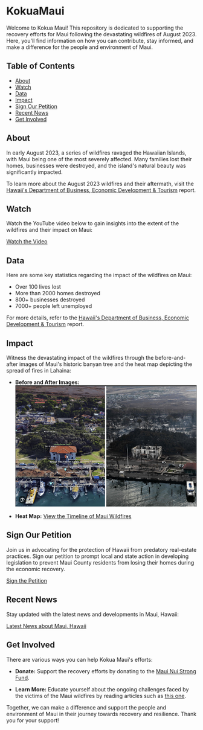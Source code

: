 # KokuaMaui

Welcome to Kokua Maui! This repository is dedicated to supporting the recovery efforts for Maui following the devastating wildfires of August 2023. Here, you'll find information on how you can contribute, stay informed, and make a difference for the people and environment of Maui.

## Table of Contents

- [About](#about)
- [Watch](#watch)
- [Data](#data)
- [Impact](#impact)
- [Sign Our Petition](#sign-our-petition)
- [Recent News](#recent-news)
- [Get Involved](#get-involved)

## About

In early August 2023, a series of wildfires ravaged the Hawaiian Islands, with Maui being one of the most severely affected. Many families lost their homes, businesses were destroyed, and the island's natural beauty was significantly impacted.

To learn more about the August 2023 wildfires and their aftermath, visit the [Hawaii's Department of Business, Economic Development & Tourism](https://dbedt.hawaii.gov/blog/23-47/#:~:text=The%20Maui%20wildfire%20took%20the,establishments%20with%20about%207%2C000%20employees.) report.

## Watch

Watch the YouTube video below to gain insights into the extent of the wildfires and their impact on Maui:

[Watch the Video](#video)

## Data

Here are some key statistics regarding the impact of the wildfires on Maui:

- Over 100 lives lost
- More than 2000 homes destroyed
- 800+ businesses destroyed
- 7000+ people left unemployed

For more details, refer to the [Hawaii's Department of Business, Economic Development & Tourism](https://dbedt.hawaii.gov/blog/23-47/#:~:text=The%20Maui%20wildfire%20took%20the,establishments%20with%20about%207%2C000%20employees.) report.

## Impact

Witness the devastating impact of the wildfires through the before-and-after images of Maui's historic banyan tree and the heat map depicting the spread of fires in Lahaina:

- **Before and After Images:** ![Maui before/after fire](Assets/MauiBeforeAndAfter.png)

- **Heat Map:** [View the Timeline of Maui Wildfires](https://www.cnn.com/interactive/2023/08/hawaii-wildfires-timeline-maui-lahaina-dg/index.html)

## Sign Our Petition

Join us in advocating for the protection of Hawaii from predatory real-estate practices. Sign our petition to prompt local and state action in developing legislation to prevent Maui County residents from losing their homes during the economic recovery.

[Sign the Petition](#petition)

## Recent News

Stay updated with the latest news and developments in Maui, Hawaii:

[Latest News about Maui, Hawaii](https://www.mauinews.com/)

## Get Involved

There are various ways you can help Kokua Maui's efforts:

- **Donate:** Support the recovery efforts by donating to the [Maui Nui Strong Fund](https://www.mauinuistrong.info/resource-categories/donate-money).

- **Learn More:** Educate yourself about the ongoing challenges faced by the victims of the Maui wildfires by reading articles such as [this one](https://www.nytimes.com/article/maui-wildfire-victims.html).

Together, we can make a difference and support the people and environment of Maui in their journey towards recovery and resilience. Thank you for your support!
